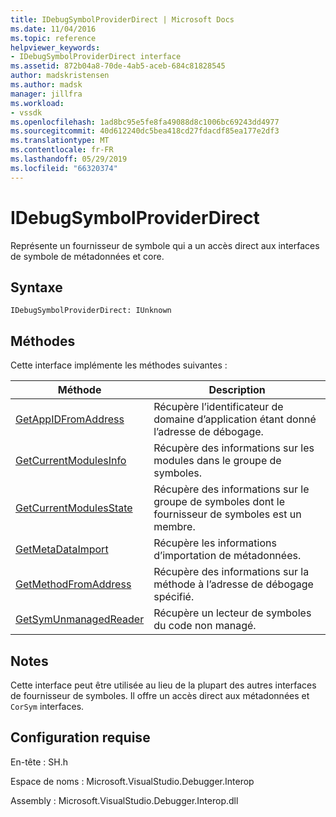 ```yaml
---
title: IDebugSymbolProviderDirect | Microsoft Docs
ms.date: 11/04/2016
ms.topic: reference
helpviewer_keywords:
- IDebugSymbolProviderDirect interface
ms.assetid: 872b04a8-70de-4ab5-aceb-684c81828545
author: madskristensen
ms.author: madsk
manager: jillfra
ms.workload:
- vssdk
ms.openlocfilehash: 1ad8bc95e5fe8fa49088d8c1006bc69243dd4977
ms.sourcegitcommit: 40d612240dc5bea418cd27fdacdf85ea177e2df3
ms.translationtype: MT
ms.contentlocale: fr-FR
ms.lasthandoff: 05/29/2019
ms.locfileid: "66320374"
---
```

# <a name="idebugsymbolproviderdirect"></a>IDebugSymbolProviderDirect
Représente un fournisseur de symbole qui a un accès direct aux interfaces de symbole de métadonnées et core.

## <a name="syntax"></a>Syntaxe

```
IDebugSymbolProviderDirect: IUnknown
```

## <a name="methods"></a>Méthodes
 Cette interface implémente les méthodes suivantes :

|Méthode|Description|
|------------|-----------------|
|[GetAppIDFromAddress](../../../extensibility/debugger/reference/idebugsymbolproviderdirect-getappidfromaddress.md)|Récupère l’identificateur de domaine d’application étant donné l’adresse de débogage.|
|[GetCurrentModulesInfo](../../../extensibility/debugger/reference/idebugsymbolproviderdirect-getcurrentmodulesinfo.md)|Récupère des informations sur les modules dans le groupe de symboles.|
|[GetCurrentModulesState](../../../extensibility/debugger/reference/idebugsymbolproviderdirect-getcurrentmodulesstate.md)|Récupère des informations sur le groupe de symboles dont le fournisseur de symboles est un membre.|
|[GetMetaDataImport](../../../extensibility/debugger/reference/idebugsymbolproviderdirect-getmetadataimport.md)|Récupère les informations d’importation de métadonnées.|
|[GetMethodFromAddress](../../../extensibility/debugger/reference/idebugsymbolproviderdirect-getmethodfromaddress.md)|Récupère des informations sur la méthode à l’adresse de débogage spécifié.|
|[GetSymUnmanagedReader](../../../extensibility/debugger/reference/idebugsymbolproviderdirect-getsymunmanagedreader.md)|Récupère un lecteur de symboles du code non managé.|

## <a name="remarks"></a>Notes
 Cette interface peut être utilisée au lieu de la plupart des autres interfaces de fournisseur de symboles. Il offre un accès direct aux métadonnées et `CorSym` interfaces.

## <a name="requirements"></a>Configuration requise
 En-tête : SH.h

 Espace de noms : Microsoft.VisualStudio.Debugger.Interop

 Assembly : Microsoft.VisualStudio.Debugger.Interop.dll